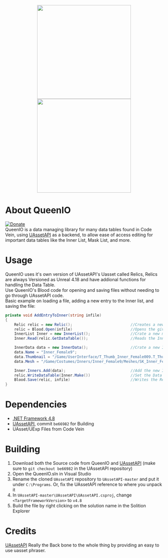 <p align="center">
    <img src="https://github.com/VelouriasMoon/QueenIO/blob/main/Images/LogoLight.png#gh-light-mode-only" width="300"/>
    <img src="https://github.com/VelouriasMoon/QueenIO/blob/main/Images/LogoDark.png#gh-dark-mode-only" width="300"/>
</p>

# About QueenIO
[![Donate](https://img.shields.io/badge/Donate-PayPal-green.svg)](https://www.paypal.com/donate?hosted_button_id=7LVCJCM9LNQ2W)<br/>
QueenIO is a data managing library for many data tables found in Code Vein, using [UAssetAPI](https://github.com/atenfyr/UAssetAPI) as a backend, to allow ease of access editing for important data tables like the Inner List, Mask List, and more.

# Usage
QueenIO uses it's own version of UAssetAPI's Uasset called Relics, Relics are always Versioned as Unreal 4.18 and have addional functions for handling the Data Table.  
Use QueenIO's Blood code for opening and saving files without needing to go through UAssetAPI code.  
Basic example on loading a file, adding a new entry to the Inner list, and saving the file:
```cs
private void AddEntryToInner(string infile)
{
    Relic relic = new Relic();                          //Creates a new memory struct for a uasset
    relic = Blood.Open(infile)                          //Opens the given files and Reads it as a Relic
    InnerList Inner = new InnerList();                  //Crate a new memory struct for the Inner list 
    Inner.Read(relic.GetDataTable());                   //Reads the Inner List data from the Relic

    InnerData data = new InnerData();                   //Crate a new Inner object and add some data
    data.Name = "Inner_Female9";
    data.Thumbnail = "/Game/UserInterface/T_Thumb_Inner_Female009.T_Thumb_Inner_Female009";
    data.Mesh = "/Game/Costumes/Inners/Inner_Female9/Meshes/SK_Inner_Female9.SK_Inner_Female9";

    Inner.Inners.Add(data);                             //Add the new Inner to the Inner List
    relic.WriteDataTable(Inner.Make())                  //Set the Data Table as the New Inner List
    Blood.Save(relic, infile)                           //Writes the Relic to the given Path
}
```

# Dependencies
- [.NET Framework 4.8](https://dotnet.microsoft.com/download/dotnet-framework)  
- [UAssetAPI](https://github.com/atenfyr/UAssetAPI), commit `be66982` for Building
- UAsset/UExp Files from Code Vein

# Building
1. Download both the Source code from QueenIO and [UAssetAPI](https://github.com/atenfyr/UAssetAPI) (make sure to `git checkout be66982` in the UAssetAPI repository)
2. Open the QueenIO.sln in Visual Studio
3. Rename the cloned `UAssetAPI` repository to `UAssetAPI-master` and put it under `C:\Programs`. Or, fix the UAssetAPI reference to where you unpack it
4. In `UAssetAPI-master\UAssetAPI\UAssetAPI.csproj`, change `<TargetFrameworkVersion>` to `v4.8`
5. Build the file by right clicking on the solution name in the Solition Explorer

# Credits
[UAssetAPI](https://github.com/atenfyr/UAssetAPI) Really the Back bone to the whole thing by providing an easy to use uasset phraser.

